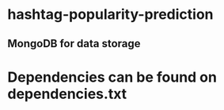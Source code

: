 # hashtag-popularity-prediction

## MongoDB for data storage

# Dependencies can be found on dependencies.txt
